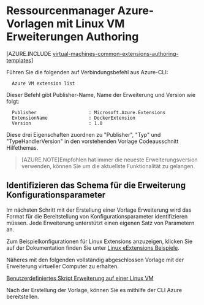 <properties
   pageTitle="Vorlagen mit Linux VM Erweiterungen Authoring | Microsoft Azure"
   description="Erfahren Sie mehr über die Erstellung von Azure Ressourcenmanager Vorlagen mit der Erweiterung für Linux virtuellen Computern"
   services="virtual-machines-linux"
   documentationCenter=""
   authors="kundanap"
   manager="timlt"
   editor=""
   tags="azure-resource-manager"/>

<tags
   ms.service="virtual-machines-linux"
   ms.devlang="na"
   ms.topic="article"
   ms.tgt_pltfrm="vm-linux"
   ms.workload="infrastructure-services"
   ms.date="03/29/2016"
   ms.author="kundanap"/>

# <a name="authoring-azure-resource-manager-templates-with-linux-vm-extensions"></a>Ressourcenmanager Azure-Vorlagen mit Linux VM Erweiterungen Authoring

[AZURE.INCLUDE [virtual-machines-common-extensions-authoring-templates](../../includes/virtual-machines-common-extensions-authoring-templates.md)]

Führen Sie die folgenden auf Verbindungsbefehl aus Azure-CLI:

      Azure VM extension list

Dieser Befehl gibt Publisher-Name, Name der Erweiterung und Version wie folgt:

      Publisher                   : Microsoft.Azure.Extensions  
      ExtensionName               : DockerExtension
      Version                     : 1.0

Diese drei Eigenschaften zuordnen zu "Publisher", "Typ" und "TypeHandlerVersion" in den vorstehenden Vorlage Codeausschnitt Hilfethemas.

>[AZURE.NOTE]Empfohlen hat immer die neueste Erweiterungsversion verwenden, können Sie um die aktuellste Funktionalität zu gelangen.

## <a name="identifying-the-schema-for-the-extension-configuration-parameters"></a>Identifizieren das Schema für die Erweiterung Konfigurationsparameter

Im nächsten Schritt mit der Erstellung einer Vorlage Erweiterung wird das Format für die Bereitstellung von Konfigurationsparameter identifizieren müssen. Jede Erweiterung unterstützt einen eigenen Satz von Parametern an.

Zum Beispielkonfigurationen für Linux Extensions anzuzeigen, klicken Sie auf der Dokumentation finden Sie unter [Linux eExtensions Beispiele](virtual-machines-linux-extensions-configuration-samples.md).

Näheres mit den folgenden vollständig abgeschlossen Vorlage mit der Erweiterung virtueller Computer zu erhalten.

[Benutzerdefiniertes Skript Erweiterung auf einer Linux VM](https://github.com/Azure/azure-quickstart-templates/blob/b1908e74259da56a92800cace97350af1f1fc32b/mongodb-on-ubuntu/azuredeploy.json/)

Nach der Erstellung der Vorlage, können Sie es mithilfe der CLI Azure bereitstellen.
